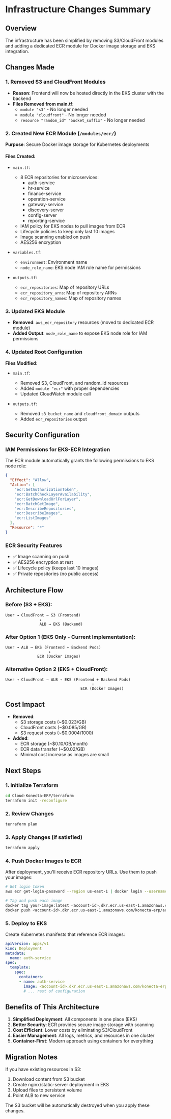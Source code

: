 # Infrastructure Changes Summary

## Overview
The infrastructure has been simplified by removing S3/CloudFront modules and adding a dedicated ECR module for Docker image storage and EKS integration.

## Changes Made

### 1. **Removed S3 and CloudFront Modules**
- **Reason**: Frontend will now be hosted directly in the EKS cluster with the backend
- **Files Removed from main.tf**:
  - `module "s3"` - No longer needed
  - `module "cloudfront"` - No longer needed
  - `resource "random_id" "bucket_suffix"` - No longer needed

### 2. **Created New ECR Module** (`/modules/ecr/`)
**Purpose**: Secure Docker image storage for Kubernetes deployments

#### Files Created:
- `main.tf`: 
  - 8 ECR repositories for microservices:
    - auth-service
    - hr-service
    - finance-service
    - operation-service
    - gateway-service
    - discovery-server
    - config-server
    - reporting-service
  - IAM policy for EKS nodes to pull images from ECR
  - Lifecycle policies to keep only last 10 images
  - Image scanning enabled on push
  - AES256 encryption

- `variables.tf`:
  - `environment`: Environment name
  - `node_role_name`: EKS node IAM role name for permissions

- `outputs.tf`:
  - `ecr_repositories`: Map of repository URLs
  - `ecr_repository_arns`: Map of repository ARNs
  - `ecr_repository_names`: Map of repository names

### 3. **Updated EKS Module**
- **Removed**: `aws_ecr_repository` resources (moved to dedicated ECR module)
- **Added Output**: `node_role_name` to expose EKS node role for IAM permissions

### 4. **Updated Root Configuration**
**Files Modified**:
- `main.tf`: 
  - Removed S3, CloudFront, and random_id resources
  - Added `module "ecr"` with proper dependencies
  - Updated CloudWatch module call
  
- `outputs.tf`:
  - Removed `s3_bucket_name` and `cloudfront_domain` outputs
  - Added `ecr_repositories` output

## Security Configuration

### IAM Permissions for EKS-ECR Integration
The ECR module automatically grants the following permissions to EKS node role:
```json
{
  "Effect": "Allow",
  "Action": [
    "ecr:GetAuthorizationToken",
    "ecr:BatchCheckLayerAvailability",
    "ecr:GetDownloadUrlForLayer",
    "ecr:BatchGetImage",
    "ecr:DescribeRepositories",
    "ecr:DescribeImages",
    "ecr:ListImages"
  ],
  "Resource": "*"
}
```

### ECR Security Features
- ✅ Image scanning on push
- ✅ AES256 encryption at rest
- ✅ Lifecycle policy (keeps last 10 images)
- ✅ Private repositories (no public access)

## Architecture Flow

### Before (S3 + EKS):
```
User → CloudFront → S3 (Frontend)
               ↓
               ALB → EKS (Backend)
```

### After Option 1 (EKS Only - Current Implementation):
```
User → ALB → EKS (Frontend + Backend Pods)
                   ↓
              ECR (Docker Images)
```

### Alternative Option 2 (EKS + CloudFront):
```
User → CloudFront → ALB → EKS (Frontend + Backend Pods)
                                      ↓
                                 ECR (Docker Images)
```

## Cost Impact
- **Removed**: 
  - S3 storage costs (~$0.023/GB)
  - CloudFront costs (~$0.085/GB)
  - S3 request costs (~$0.0004/1000)
- **Added**:
  - ECR storage (~$0.10/GB/month)
  - ECR data transfer (~$0.02/GB)
  - Minimal cost increase as images are small

## Next Steps

### 1. Initialize Terraform
```bash
cd Cloud-Konecta-ERP/terraform
terraform init -reconfigure
```

### 2. Review Changes
```bash
terraform plan
```

### 3. Apply Changes (if satisfied)
```bash
terraform apply
```

### 4. Push Docker Images to ECR
After deployment, you'll receive ECR repository URLs. Use them to push your images:

```bash
# Get login token
aws ecr get-login-password --region us-east-1 | docker login --username AWS --password-stdin <account-id>.dkr.ecr.us-east-1.amazonaws.com

# Tag and push each image
docker tag your-image:latest <account-id>.dkr.ecr.us-east-1.amazonaws.com/konecta-erp/auth-service:latest
docker push <account-id>.dkr.ecr.us-east-1.amazonaws.com/konecta-erp/auth-service:latest
```

### 5. Deploy to EKS
Create Kubernetes manifests that reference ECR images:

```yaml
apiVersion: apps/v1
kind: Deployment
metadata:
  name: auth-service
spec:
  template:
    spec:
      containers:
      - name: auth-service
        image: <account-id>.dkr.ecr.us-east-1.amazonaws.com/konecta-erp/auth-service:latest
        # ... rest of configuration
```

## Benefits of This Architecture

1. **Simplified Deployment**: All components in one place (EKS)
2. **Better Security**: ECR provides secure image storage with scanning
3. **Cost Efficient**: Lower costs by eliminating S3/CloudFront
4. **Easier Management**: All logs, metrics, and resources in one cluster
5. **Container-First**: Modern approach using containers for everything

## Migration Notes

If you have existing resources in S3:
1. Download content from S3 bucket
2. Create nginx/static-server deployment in EKS
3. Upload files to persistent volume
4. Point ALB to new service

The S3 bucket will be automatically destroyed when you apply these changes.
